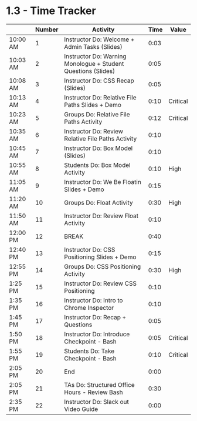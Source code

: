 # 1.3 - Time Tracker

|          | Number | Activity                                                      | Time | Value    |
| -------- | ------ | ------------------------------------------------------------- | ---- | -------- |
| 10:00 AM | 1      | Instructor Do: Welcome + Admin Tasks (Slides)                 | 0:03 |          |
| 10:03 AM | 2      | Instructor Do: Warning Monologue + Student Questions (Slides) | 0:05 |          |
| 10:08 AM | 3      | Instructor Do: CSS Recap (Slides)                             | 0:05 |          |
| 10:13 AM | 4      | Instructor Do: Relative File Paths Slides + Demo              | 0:10 | Critical |
| 10:23 AM | 5      | Groups Do: Relative File Paths Activity                       | 0:12 | Critical |
| 10:35 AM | 6      | Instructor Do: Review Relative File Paths Activity            | 0:10 |          |
| 10:45 AM | 7      | Instructor Do: Box Model (Slides)                             | 0:10 |          |
| 10:55 AM | 8      | Students Do: Box Model Activity                               | 0:10 | High     |
| 11:05 AM | 9      | Instructor Do: We Be Floatin Slides + Demo                    | 0:15 |          |
| 11:20 AM | 10     | Groups Do: Float Activity                                     | 0:30 | High     |
| 11:50 AM | 11     | Instructor Do: Review Float Activity                          | 0:10 |          |
| 12:00 PM | 12     | BREAK                                                         | 0:40 |          |
| 12:40 PM | 13     | Instructor Do: CSS Positioning Slides + Demo                  | 0:15 |          |
| 12:55 PM | 14     | Groups Do: CSS Positioning Activity                           | 0:30 | High     |
| 1:25 PM  | 15     | Instructor Do: Review CSS Positioning                         | 0:10 |          |
| 1:35 PM  | 16     | Instructor Do: Intro to Chrome Inspector                      | 0:10 |          |
| 1:45 PM  | 17     | Instructor Do: Recap + Questions                              | 0:05 |          |
| 1:50 PM  | 18     | Instructor Do: Introduce Checkpoint - Bash                    | 0:05 | Critical |
| 1:55 PM  | 19     | Students Do: Take Checkpoint - Bash                           | 0:10 | Critical |
| 2:05 PM  | 20     | End                                                           | 0:00 |          |
| 2:05 PM  | 21     | TAs Do: Structured Office Hours - Review Bash                 | 0:30 |          |
| 2:35 PM  | 22     | Instructor Do: Slack out Video Guide                          | 0:00 |          |
